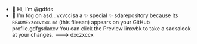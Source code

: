 - 👋 Hi, I’m @gdfds
- 🌱 I’m fdg on asd...vxvccisа a ✨ special ✨ sdarepository because its `READMExzccvcxx.md` (this fileвап) appears on your GitHub profile.gdfgsdaxcv
You can click the Preview linxvbk to take a sadsalook at your changes.
--->
dxczxccx
